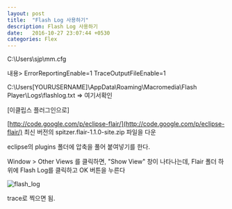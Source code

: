 ```yaml
---
layout: post
title:  "Flash Log 사용하기"
description: Flash Log 사용하기
date:   2016-10-27 23:07:44 +0530
categories: Flex
---
```


C:\Users\sjp\mm.cfg

내용>
ErrorReportingEnable=1
TraceOutputFileEnable=1

C:\Users\[YOURUSERNAME]\AppData\Roaming\Macromedia\Flash Player\Logs\flashlog.txt => 여기서확인

[이클립스 플러그인으로]

[http://code.google.com/p/eclipse-flair/](http://code.google.com/p/eclipse-flair/) 최신 버전의 spitzer.flair-1.1.0-site.zip 파일을 다운

eclipse의 plugins 폴더에 압축을 풀어 붙여넣기를 한다.

Window > Other Views 를 클릭하면, "Show View" 창이 나타나는데, Flair 폴더 하위에 Flash Log를 클릭하고 OK 버튼을 누른다

![flash_log](https://user-images.githubusercontent.com/12682121/73591381-5df0d600-4531-11ea-8373-53a4fc74fa60.png)

trace로 찍으면 됨.
